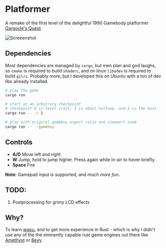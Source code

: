 # Platformer
A remake of the first level of the delightful 1990 Gamebody platformer [Gargoyle's Quest](https://en.wikipedia.org/wiki/Gargoyle%27s_Quest).

![Screeenshot](README_assets/ggq.gif)

## Dependencies

Most dependencies are managed by `cargo`, but men plan and god laughs, so `cmake` is required to build `shaderc`, and on linux `libudev` is required to build `gilrs`. Probably more, but I developed this on Ubuntu with a ton of dev libs already installed.


```bash
# play the game
cargo run

# start at an arbitrary checkpoint
# checkpoint 0 is level start, 1 is about halfway, and 2 is the boss
cargo run -- -c 1

# play with original gameboy aspect ratio and viewport zoom
cargo run -- --gameboy
```
## Controls
- **A/D** Move left and right
- **W** Jump, hold to jump higher. Press again while in-air to hover briefly.
- **Space** Fire

**Note**: Gamepad input is supported, and *much more fun*.

## TODO:

1. Postprocessing for grimy LCD effects

## Why?

To learn [wgpu](https://github.com/gfx-rs/wgpu), and to get more experience in Rust - which is why I didn't use any of the the eminently capable rust game engines out there like [Amethyst](https://amethyst.rs/) or [Bevy](https://bevyengine.org/).